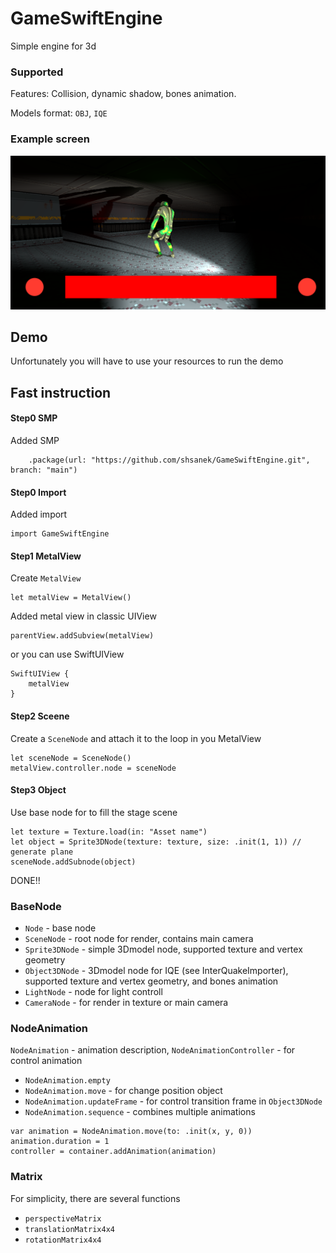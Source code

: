 # GameSwiftEngine

Simple engine for 3d

### Supported
Features: Collision, dynamic shadow, bones animation.

Models format:  `OBJ`, `IQE`

### Example screen

![image](/Screen/1.png)

## Demo
Unfortunately you will have to use your resources to run the demo


## Fast instruction


#### Step0 SMP

Added SMP

```
    .package(url: "https://github.com/shsanek/GameSwiftEngine.git", branch: "main")
``` 

#### Step0 Import

Added import

```
import GameSwiftEngine
```

#### Step1 MetalView

Create `MetalView`

```
let metalView = MetalView()
```

Added metal view in classic UIView

```
parentView.addSubview(metalView)
```

or you can use SwiftUIView

```
SwiftUIView {
    metalView
}
```

#### Step2 Sceene 

Сreate a `SceneNode` and attach it to the loop in you MetalView

```
let sceneNode = SceneNode()
metalView.controller.node = sceneNode
```

#### Step3 Object

Use base node for to fill the stage scene

```
let texture = Texture.load(in: "Asset name")
let object = Sprite3DNode(texture: texture, size: .init(1, 1)) // generate plane
sceneNode.addSubnode(object)
```

DONE!!

### BaseNode

- `Node` - base node
- `SceneNode` - root node for render, contains main camera
- `Sprite3DNode` - simple 3Dmodel node, supported texture and vertex geometry
- `Object3DNode` - 3Dmodel node for IQE (see InterQuakeImporter), supported texture and vertex geometry, and bones animation
- `LightNode` - node for light controll
- `CameraNode` - for render in texture or main camera


### NodeAnimation

`NodeAnimation` - animation description, `NodeAnimationController` - for control animation

- `NodeAnimation.empty`
- `NodeAnimation.move` - for change position object
- `NodeAnimation.updateFrame` - for control transition frame in `Object3DNode`
- `NodeAnimation.sequence` - combines multiple animations

```
var animation = NodeAnimation.move(to: .init(x, y, 0))
animation.duration = 1
controller = container.addAnimation(animation)
```

### Matrix 

For simplicity, there are several functions

- `perspectiveMatrix`
- `translationMatrix4x4`
- `rotationMatrix4x4`
